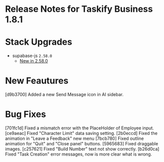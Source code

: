# Release Notes for Taskify Business 1.8.1

# Stack Upgrades

- supabase-js `2.58.0`
  - [New in 2.58.0](https://github.com/supabase/supabase-js/releases/tag/v2.58.0)

# New Feautures
[d9b3700] Added a new Send Message icon in AI sidebar.

# Bug Fixes
[701fc1d] Fixed a mismatch error with the PlaceHolder of Employee input.
[ce9aeac] Fixed "Character Limit" data saving setting.
[2b0eccd] Fixed the animation in "Leave a Feedback" new menu
[7bcb780] Fixed outline animation for "Quit" and "Close panel" buttons.
[5965683] Fixed draggable images.
[c257621] Fixed "Build Number" text not show correctly.
[b26d0ca] Fixed "Task Creation" error messages, now is more clear what is wrong.